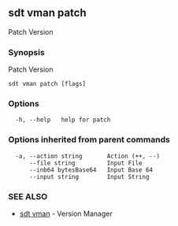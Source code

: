 ## sdt vman patch

Patch Version

### Synopsis

Patch Version

```
sdt vman patch [flags]
```

### Options

```
  -h, --help   help for patch
```

### Options inherited from parent commands

```
  -a, --action string       Action (++, --)
      --file string         Input File
      --inb64 bytesBase64   Input Base 64
      --input string        Input String
```

### SEE ALSO

* [sdt vman](sdt_vman.md)	 - Version Manager

